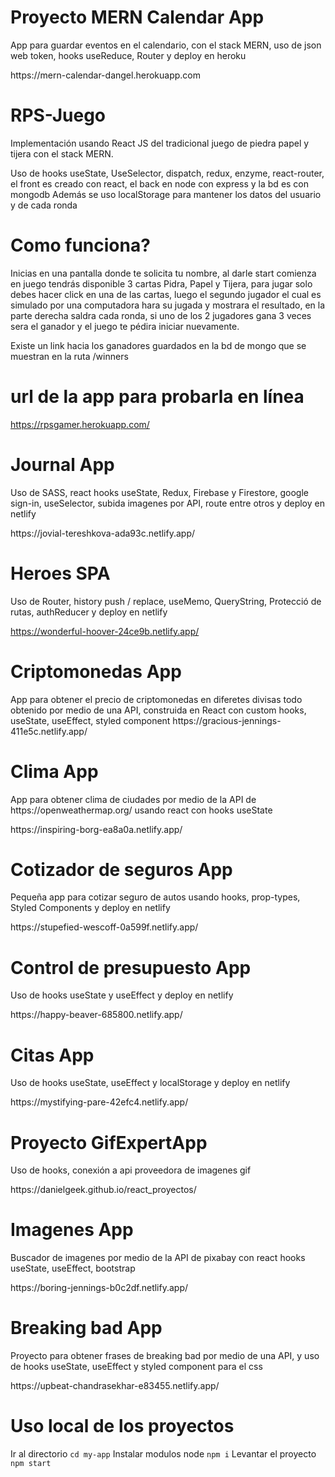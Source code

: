 
# Proyecto MERN Calendar App
<p>App para guardar eventos en el calendario, con el stack MERN, uso de json web token, hooks useReduce, Router y deploy en heroku </p>
https://mern-calendar-dangel.herokuapp.com

# RPS-Juego
<p>Implementación usando React JS del tradicional juego de piedra papel y tijera con el stack MERN.</p>

<p>Uso de hooks useState, UseSelector, dispatch, redux, enzyme, react-router, el front es creado con react, el back en node con express y la bd es con mongodb
Además se uso localStorage para mantener los datos del usuario y de cada ronda<p>

# Como funciona?
<p>Inicias en una pantalla donde te solicita tu nombre, al darle start comienza en juego tendrás disponible 3 cartas Pidra, Papel y Tijera, para jugar solo debes hacer click en una de las cartas, luego el segundo jugador el cual es simulado por una computadora hara su jugada y mostrara el resultado, en la parte derecha saldra cada ronda, si uno de los 2 jugadores gana 3 veces sera el ganador y el juego te pédira iniciar nuevamente.</p>

<p>Existe un link hacia los ganadores guardados en la bd de mongo que se muestran en la ruta /winners</p>

# url de la app para probarla en línea
https://rpsgamer.herokuapp.com/


# Journal App <br>
<p>Uso de SASS, react hooks useState, Redux, Firebase y Firestore, google sign-in, useSelector, subida imagenes por API, route entre otros y deploy en netlify </p>
https://jovial-tereshkova-ada93c.netlify.app/

# Heroes SPA <br>
<p>Uso de Router, history push / replace, useMemo, QueryString, Protecció de rutas, authReducer y deploy en netlify </p>

https://wonderful-hoover-24ce9b.netlify.app/

# Criptomonedas App
<p>App para obtener el precio de criptomonedas en diferetes divisas todo obtenido por medio de una API, construida en React con custom hooks, useState, useEffect, styled component
https://gracious-jennings-411e5c.netlify.app/

# Clima App
<p>App para obtener clima de ciudades por medio de la API de https://openweathermap.org/ usando react con hooks useState</p>
https://inspiring-borg-ea8a0a.netlify.app/

# Cotizador de seguros App <br>
<p>Pequeña app para cotizar seguro de autos usando hooks, prop-types, Styled Components y deploy en netlify </p>
https://stupefied-wescoff-0a599f.netlify.app/

# Control de presupuesto App <br> 
<p>Uso de hooks useState y useEffect y deploy en netlify</p>
https://happy-beaver-685800.netlify.app/

# Citas App <br>
<p>Uso de hooks useState, useEffect y localStorage y deploy en netlify</p>
https://mystifying-pare-42efc4.netlify.app/


# Proyecto GifExpertApp <br>
<p>Uso de hooks, conexión a api proveedora de imagenes gif</p>
https://danielgeek.github.io/react_proyectos/

# Imagenes App
<p>Buscador de imagenes por medio de la API de pixabay con react hooks useState, useEffect, bootstrap</p>
https://boring-jennings-b0c2df.netlify.app/


# Breaking bad App
<p>Proyecto para obtener frases de breaking bad por medio de una API, y uso de hooks useState, useEffect y styled component para el css</p>
https://upbeat-chandrasekhar-e83455.netlify.app/

# Uso local de los proyectos
Ir al directorio
`cd my-app`
Instalar modulos node
`npm i`
Levantar el proyecto
`npm start`
